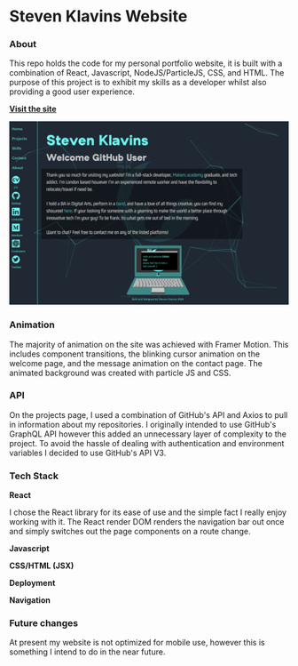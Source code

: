 # Steven Klavins Website

### About 

This repo holds the code for my personal portfolio website, it is built with a combination of React, Javascript, NodeJS/ParticleJS, CSS, and HTML. The purpose of this project is to exhibit my skills as a developer whilst also providing a good user experience.

**[Visit the site](https://steven-klavins.netlify.app/)**

![](/README_Screenshot.png)


### Animation

The majority of animation on the site was achieved with Framer Motion. This includes component transitions, the blinking cursor animation on the welcome page, and the message animation on the contact page. The animated background was created with particle JS and CSS.

### API

On the projects page, I used a combination of GitHub's API and Axios to pull in information about my repositories. I originally intended to use GitHub's GraphQL API however this added an unnecessary layer of complexity to the project. To avoid the hassle of dealing with authentication and environment variables I decided to use GitHub's API V3.

### Tech Stack

**React**

I chose the React library for its ease of use and the simple fact I really enjoy working with it. The React render DOM renders the navigation bar out once and simply switches out the page components on a route change.

**Javascript**

**CSS/HTML (JSX)**

**Deployment** 

**Navigation** 

### Future changes

At present my website is not optimized for mobile use, however this is something I intend to do in the near future.
